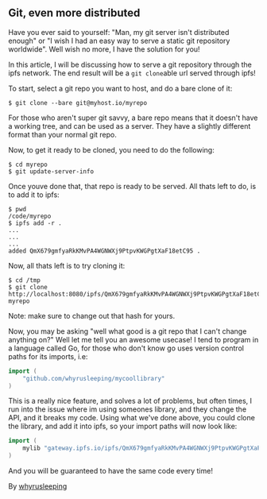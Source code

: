 ## Git, even more distributed

Have you ever said to yourself: "Man, my git server isn't distributed enough" or
"I wish I had an easy way to serve a static git repository worldwide". Well wish
no more, I have the solution for you!

In this article, I will be discussing how to serve a git repository through the
ipfs network. The end result will be a `git clone`able url served through ipfs!

To start, select a git repo you want to host, and do a bare clone of it:
```
$ git clone --bare git@myhost.io/myrepo
```

For those who aren't super git savvy, a bare repo means that it doesn't have
a working tree, and can be used as a server. They have a slightly different
format than your normal git repo.

Now, to get it ready to be cloned, you need to do the following:
```
$ cd myrepo
$ git update-server-info
```

Once youve done that, that repo is ready to be served. All thats left to do, is
to add it to ipfs:
```
$ pwd
/code/myrepo
$ ipfs add -r .
...
...
...
added QmX679gmfyaRkKMvPA4WGNWXj9PtpvKWGPgtXaF18etC95 .
```

Now, all thats left is to try cloning it:
```
$ cd /tmp
$ git clone http://localhost:8080/ipfs/QmX679gmfyaRkKMvPA4WGNWXj9PtpvKWGPgtXaF18etC95 myrepo
```

Note: make sure to change out that hash for yours.

Now, you may be asking "well what good is a git repo that I can't change anything on?"
Well let me tell you an awesome usecase! I tend to program in a language called Go,
for those who don't know go uses version control paths for its imports, i.e:
```go
import (
	"github.com/whyrusleeping/mycoollibrary"
)
```

This is a really nice feature, and solves a lot of problems, but often times, I run into
the issue where im using someones library, and they change the API, and it breaks my code.
Using what we've done above, you could clone the library, and add it into ipfs, so your import
paths will now look like:
```go
import (
	mylib "gateway.ipfs.io/ipfs/QmX679gmfyaRkKMvPA4WGNWXj9PtpvKWGPgtXaF18etC95"
)
```

And you will be guaranteed to have the same code every time!

By [whyrusleeping](http://github.com/whyrusleeping)
